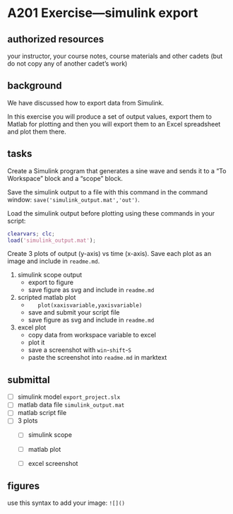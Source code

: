 # A201 Exercise—simulink export

## authorized resources

 your instructor, your course notes, course materials and other cadets (but do not copy any of another cadet’s work)



## background 

We have discussed how to export data from Simulink. 

In this exercise you will produce a set of output values, export them to Matlab for plotting and then you will export them to an Excel spreadsheet and plot them there.



## tasks

Create a Simulink program that generates a sine wave and sends it to a “To Workspace” block and a “scope” block. 

Save the simulink output to a file with this command in the command window: `save('simulink_output.mat','out')`.

Load the simulink output before plotting using these commands in your script: 
``` matlab 
clearvars; clc; 
load('simulink_output.mat'); 
```

Create 3 plots of output (y-axis) vs time (x-axis). Save each plot as an image and include in `readme.md`.

1. simulink scope output
    - export to figure
    - save figure as svg and include in `readme.md`
2. scripted matlab plot
    - `   plot(xaxisvariable,yaxisvariable)`
    - save and submit your script file
    - save figure as svg and include in `readme.md`
3. excel plot
    - copy data from workspace variable to excel
    - plot it
    - save a screenshot with `win`-`shift`-`S`
    - paste the screenshot into `readme.md` in marktext




## submittal 

- [ ] simulink model `export_project.slx`
- [ ] matlab data file `simulink_output.mat`
- [ ] matlab script file
- [ ] 3 plots
  - [ ] simulink scope
  - [ ] matlab plot
  - [ ] excel screenshot



## figures

use this syntax to add your image: `![]()`

